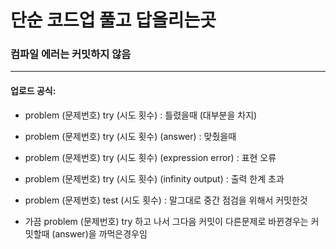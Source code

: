 # 단순 코드업 풀고 답올리는곳

### 컴파일 에러는 커밋하지 않음
---
#### 업로드 공식:

- problem (문제번호) try (시도 횟수) : 틀렸을때 (대부분을 차지)

- problem (문제번호) try (시도 횟수) (answer) : 맞췄을때

- problem (문제번호) try (시도 횟수) (expression error) : 표현 오류

- problem (문제번호) try (시도 횟수) (infinity output) : 출력 한계 초과

- problem (문제번호) test (시도 횟수) : 말그대로 중간 점검을 위해서 커밋한것

- 가끔 problem (문제번호) try 하고 나서 그다음 커밋이 다른문제로 바뀐경우는 커밋할때 (answer)을 까먹은경우임
